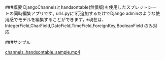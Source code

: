 ###概要
DjangoChannelsとhandsontable(無償版)を使用したスプレットシートの同時編集アプリです｡
urls.pyに1行追加するだけでDjango adminのような使用感でモデルを編集することができます｡
※現在は､IntegerField,CharField,DateField,TimeField,ForeignKey,BooleanField のみ対応


###サンプル

[channels_handsontable_sample.mp4](..%2F..%2FOneDrive%2F%83%66%83%58%83%4E%83%67%83%62%83%76%2Fchannels_handsontable_sample.mp4)